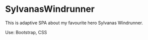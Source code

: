 # SylvanasWindrunner
This is adaptive SPA about my favourite hero Sylvanas Windrunner.

Use: Bootstrap, CSS
